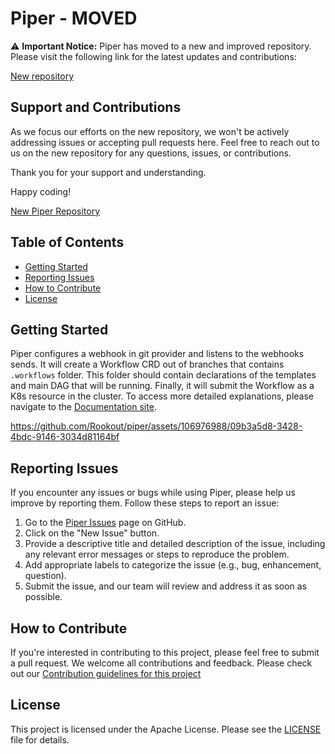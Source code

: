 # Piper - MOVED

⚠️ **Important Notice:** Piper has moved to a new and improved repository. Please visit the following link for the latest updates and contributions:

[New repository](https://github.com/quickube/piper)

## Support and Contributions

As we focus our efforts on the new repository, we won't be actively addressing issues or accepting pull requests here. Feel free to reach out to us on the new repository for any questions, issues, or contributions.

Thank you for your support and understanding.

Happy coding!

[New Piper Repository](https://github.com/quickube/piper)

## Table of Contents

- [Getting Started](#getting-started)
- [Reporting Issues](#reporting-issues)
- [How to Contribute](docs/CONTRIBUTING.md#how-to-contribute)
- [License](#license)

## Getting Started

Piper configures a webhook in git provider and listens to the webhooks sends. It will create a Workflow CRD out of branches that contains `.workflows` folder.
This folder should contain declarations of the templates and main DAG that will be running.
Finally, it will submit the Workflow as a K8s resource in the cluster.
To access more detailed explanations, please navigate to the [Documentation site](https://piper.rookout.com).

https://github.com/Rookout/piper/assets/106976988/09b3a5d8-3428-4bdc-9146-3034d81164bf

## Reporting Issues

If you encounter any issues or bugs while using Piper, please help us improve by reporting them. Follow these steps to report an issue:

1. Go to the [Piper Issues](https://github.com/Rookout/Piper/issues) page on GitHub.
2. Click on the "New Issue" button.
3. Provide a descriptive title and detailed description of the issue, including any relevant error messages or steps to reproduce the problem.
4. Add appropriate labels to categorize the issue (e.g., bug, enhancement, question).
5. Submit the issue, and our team will review and address it as soon as possible.

## How to Contribute

If you're interested in contributing to this project, please feel free to submit a pull request. We welcome all contributions and feedback.
Please check out our [Contribution guidelines for this project](docs/CONTRIBUTING.md)

## License

This project is licensed under the Apache License. Please see the [LICENSE](LICENSE) file for details.
